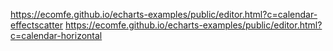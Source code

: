 

https://ecomfe.github.io/echarts-examples/public/editor.html?c=calendar-effectscatter
https://ecomfe.github.io/echarts-examples/public/editor.html?c=calendar-horizontal
